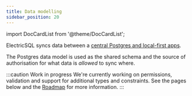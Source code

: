 ```yaml
---
title: Data modelling
sidebar_position: 20
---
```


import DocCardList from '@theme/DocCardList';

ElectricSQL syncs data between a [central Postgres and local-first apps](../../intro/active-active.md).

The Postgres data model is used as the shared schema and the source of authorisation for what data is *allowed* to sync where.

:::caution Work in progress
We're currently working on permissions, validation and support for additional types and constraints. See the pages below and the [Roadmap](../../reference/roadmap.md) for more information.
:::


<DocCardList />
